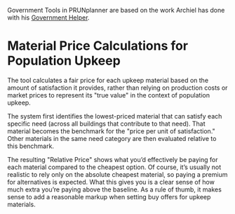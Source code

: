 Government Tools in PRUNplanner are based on the work Archiel has done with his [Government Helper](https://docs.google.com/spreadsheets/d/19mg6DKaGi_cfjLNyb8AeS00oddgMbepTDf9RIkOMocw/edit#gid=0).

# Material Price Calculations for Population Upkeep

The tool calculates a fair price for each upkeep material based on the amount of satisfaction it provides, rather than relying on production costs or market prices to represent its "true value" in the context of population upkeep.

The system first identifies the lowest-priced material that can satisfy each specific need (across all buildings that contribute to that need). That material becomes the benchmark for the "price per unit of satisfaction." Other materials in the same need category are then evaluated relative to this benchmark.

The resulting "Relative Price" shows what you’d effectively be paying for each material compared to the cheapest option. Of course, it’s usually not realistic to rely only on the absolute cheapest material, so paying a premium for alternatives is expected. What this gives you is a clear sense of how much extra you’re paying above the baseline. As a rule of thumb, it makes sense to add a reasonable markup when setting buy offers for upkeep materials.

